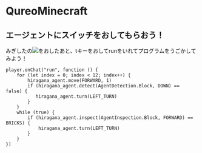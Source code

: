# QureoMinecraft

## エージェントにスイッチをおしてもらおう！

みぎしたの![](https://raw.githubusercontent.com/camp-minecraft/TechkidsCampTutorial/master/images/playbutton.png)をおしたあと、tキーをおしてrunをいれてプログラムをうごかしてみよう！

```ghost
player.onChat("run", function () {
    for (let index = 0; index < 12; index++) {
        hiragana_agent.move(FORWARD, 1)
        if (hiragana_agent.detect(AgentDetection.Block, DOWN) == false) {
           hiragana_agent.turn(LEFT_TURN)
        }
    }
    while (true) {
        if (hiragana_agent.inspect(AgentInspection.Block, FORWARD) == BRICKS) {
            hiragana_agent.turn(LEFT_TURN)
        }
    }
})

```